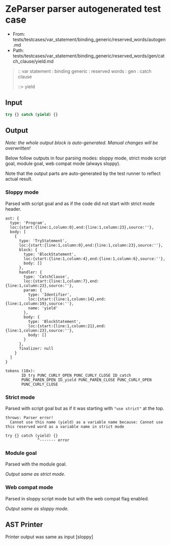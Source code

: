 # ZeParser parser autogenerated test case

- From: tests/testcases/var_statement/binding_generic/reserved_words/autogen.md
- Path: tests/testcases/var_statement/binding_generic/reserved_words/gen/catch_clause/yield.md

> :: var statement : binding generic : reserved words : gen : catch clause
>
> ::> yield

## Input


`````js
try {} catch (yield) {}
`````

## Output

_Note: the whole output block is auto-generated. Manual changes will be overwritten!_

Below follow outputs in four parsing modes: sloppy mode, strict mode script goal, module goal, web compat mode (always sloppy).

Note that the output parts are auto-generated by the test runner to reflect actual result.

### Sloppy mode

Parsed with script goal and as if the code did not start with strict mode header.

`````
ast: {
  type: 'Program',
  loc:{start:{line:1,column:0},end:{line:1,column:23},source:''},
  body: [
    {
      type: 'TryStatement',
      loc:{start:{line:1,column:0},end:{line:1,column:23},source:''},
      block: {
        type: 'BlockStatement',
        loc:{start:{line:1,column:4},end:{line:1,column:6},source:''},
        body: []
      },
      handler: {
        type: 'CatchClause',
        loc:{start:{line:1,column:7},end:{line:1,column:23},source:''},
        param: {
          type: 'Identifier',
          loc:{start:{line:1,column:14},end:{line:1,column:19},source:''},
          name: 'yield'
        },
        body: {
          type: 'BlockStatement',
          loc:{start:{line:1,column:21},end:{line:1,column:23},source:''},
          body: []
        }
      },
      finalizer: null
    }
  ]
}

tokens (10x):
       ID_try PUNC_CURLY_OPEN PUNC_CURLY_CLOSE ID_catch
       PUNC_PAREN_OPEN ID_yield PUNC_PAREN_CLOSE PUNC_CURLY_OPEN
       PUNC_CURLY_CLOSE
`````

### Strict mode

Parsed with script goal but as if it was starting with `"use strict"` at the top.

`````
throws: Parser error!
  Cannot use this name (yield) as a variable name because: Cannot use this reserved word as a variable name in strict mode

try {} catch (yield) {}
              ^------- error
`````


### Module goal

Parsed with the module goal.

_Output same as strict mode._

### Web compat mode

Parsed in sloppy script mode but with the web compat flag enabled.

_Output same as sloppy mode._

## AST Printer

Printer output was same as input [sloppy]